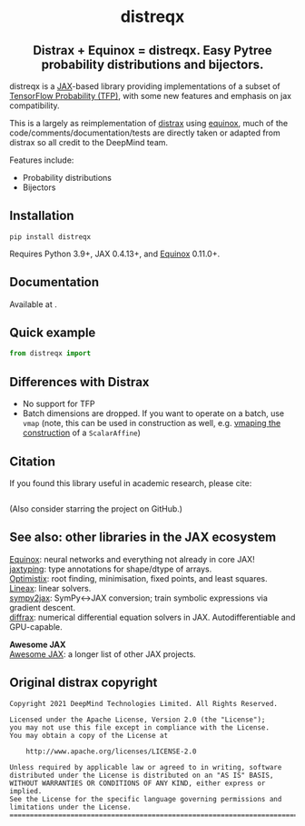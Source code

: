 <h1 align='center'>distreqx</h1>
<h2 align='center'>Distrax + Equinox = distreqx. Easy Pytree probability distributions and bijectors.</h2>

distreqx is a [JAX](https://github.com/google/jax)-based library providing implementations of a subset of [TensorFlow Probability (TFP)](https://github.com/tensorflow/probability), with some new features and emphasis on jax compatibility.

This is a largely as reimplementation of [distrax](https://github.com/google-deepmind/distrax) using [equinox](https://github.com/patrick-kidger/equinox), much of the code/comments/documentation/tests are directly taken or adapted from distrax so all credit to the DeepMind team.  

Features include:

- Probability distributions
- Bijectors


## Installation

```
pip install distreqx
```

Requires Python 3.9+, JAX 0.4.13+, and [Equinox](https://github.com/patrick-kidger/equinox) 0.11.0+.

## Documentation

Available at .

## Quick example

```python
from distreqx import
```

## Differences with Distrax

- No support for TFP
- Batch dimensions are dropped. If you want to operate on a batch, use `vmap` (note, this can be used in construction as well, e.g. [vmaping the construction](https://docs.kidger.site/equinox/tricks/#ensembling) of a `ScalarAffine`)

## Citation

If you found this library useful in academic research, please cite: 

```bibtex
```

(Also consider starring the project on GitHub.)

## See also: other libraries in the JAX ecosystem

[Equinox](https://github.com/patrick-kidger/equinox): neural networks and everything not already in core JAX!  
[jaxtyping](https://github.com/patrick-kidger/jaxtyping): type annotations for shape/dtype of arrays.  
[Optimistix](https://github.com/patrick-kidger/optimistix): root finding, minimisation, fixed points, and least squares.  
[Lineax](https://github.com/patrick-kidger/lineax): linear solvers.  
[sympy2jax](https://github.com/patrick-kidger/sympy2jax): SymPy<->JAX conversion; train symbolic expressions via gradient descent.  
[diffrax](https://github.com/patrick-kidger/diffrax): numerical differential equation solvers in JAX. Autodifferentiable and GPU-capable.

**Awesome JAX**  
[Awesome JAX](https://github.com/n2cholas/awesome-jax): a longer list of other JAX projects.  

## Original distrax copyright

```
Copyright 2021 DeepMind Technologies Limited. All Rights Reserved.

Licensed under the Apache License, Version 2.0 (the "License");
you may not use this file except in compliance with the License.
You may obtain a copy of the License at

    http://www.apache.org/licenses/LICENSE-2.0

Unless required by applicable law or agreed to in writing, software
distributed under the License is distributed on an "AS IS" BASIS,
WITHOUT WARRANTIES OR CONDITIONS OF ANY KIND, either express or implied.
See the License for the specific language governing permissions and
limitations under the License.
==============================================================================
```